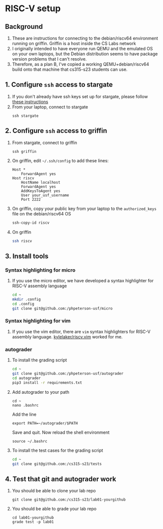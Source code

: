 # RISC-V setup

## Background

1. These are instructions for connecting to the debian/riscv64 environment running on griffin. Griffin is a host inside the CS Labs network
1. I originally intended to have everyone run QEMU and the emulated OS on your own laptops, but the Debian distribution seems to have package version problems that I can't resolve.
1. Therefore, as a plan B, I've copied a working QEMU+debian/riscv64 build onto that machine that cs315-s23 students can use.

## 1. Configure `ssh` access to stargate

1. If you don't already have ssh keys set up for stargate, please follow [these instructions](ssh-setup.md)
1. From your laptop, connect to stargate
    ```
    ssh stargate
    ```

## 2. Configure `ssh` access to griffin

1. From stargate, connect to griffin
    ```
    ssh griffin
    ```
1. On griffin, edit `~/.ssh/config` to add these lines:
    ```
    Host *
        ForwardAgent yes
    Host riscv
        HostName localhost
        ForwardAgent yes
        AddKeysToAgent yes
        User your_usf_username
        Port 2222
    ```
1. On griffin, copy your public key from your laptop to the `authorized_keys` file on the debian/riscv64 OS
    ```sh
    ssh-copy-id riscv
    ```
1. On griffin 
    ```sh
    ssh riscv
    ``` 

## 3. Install tools

### Syntax highlighting for micro
1. If you use the micro editor, we have developed a syntax highlighter for RISC-V assembly language
    ```sh
    cd ~
    mkdir .config
    cd .config
    git clone git@github.com:/phpeterson-usf/micro
    ```

### Syntax highlighting for vim
1. If you use the vim editor, there are `vim` syntax highlighters for RISC-V assembly language. [kylelaker/riscv.vim](https://github.com/kylelaker/riscv.vim) worked for me.

### autograder
1. To install the grading script
    ```sh
    cd ~
    git clone git@github.com:/phpeterson-usf/autograder
    cd autograder
    pip3 install -r requirements.txt
    ```
1. Add autograder to your path
    ```
    cd ~
    nano .bashrc
    ```
    Add the line
    ```
    export PATH=~/autograder/$PATH
    ```
    Save and quit. Now reload the shell environment
    ```
    source ~/.bashrc
    ```
1. To install the test cases for the grading script
    ```sh
    cd ~
    git clone git@github.com:/cs315-s23/tests
    ```

## 4. Test that git and autograder work

1. You should be able to clone your lab repo
    ```
    git clone git@github.com:/cs315-s23/lab01-yourgithub
    ```
1. You should be able to grade your lab repo
    ```
    cd lab01-yourgithub
    grade test -p lab01
    ```